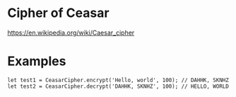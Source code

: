 # Cipher of Ceasar

https://en.wikipedia.org/wiki/Caesar_cipher

# Examples

```
let test1 = CeasarCipher.encrypt('Hello, world', 100); // DAHHK, SKNHZ
let test2 = CeasarCipher.decrypt('DAHHK, SKNHZ', 100); // HELLO, WORLD
```